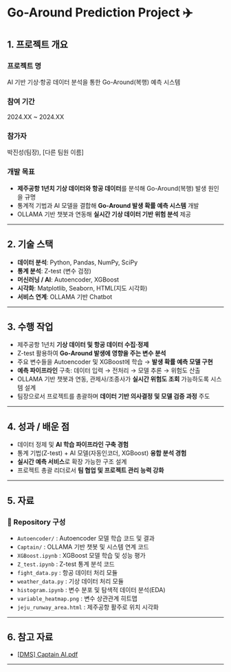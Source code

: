 # Go-Around Prediction Project ✈️  

## 1. 프로젝트 개요  

### 프로젝트 명  
AI 기반 기상·항공 데이터 분석을 통한 Go-Around(복행) 예측 시스템  

### 참여 기간  
2024.XX ~ 2024.XX  

### 참가자  
박진성(팀장), [다른 팀원 이름]  

### 개발 목표  
- **제주공항 1년치 기상 데이터와 항공 데이터**를 분석해 Go-Around(복행) 발생 원인을 규명  
- 통계적 기법과 AI 모델을 결합해 **Go-Around 발생 확률 예측 시스템** 개발  
- OLLAMA 기반 챗봇과 연동해 **실시간 기상 데이터 기반 위험 분석** 제공  

---

## 2. 기술 스택  
- **데이터 분석**: Python, Pandas, NumPy, SciPy  
- **통계 분석**: Z-test (변수 검정)  
- **머신러닝 / AI**: Autoencoder, XGBoost  
- **시각화**: Matplotlib, Seaborn, HTML(지도 시각화)  
- **서비스 연계**: OLLAMA 기반 Chatbot  

---

## 3. 수행 작업  
- 제주공항 1년치 **기상 데이터 및 항공 데이터 수집·정제**  
- Z-test 활용하여 **Go-Around 발생에 영향을 주는 변수 분석**  
- 주요 변수들을 Autoencoder 및 XGBoost에 학습 → **발생 확률 예측 모델 구현**  
- **예측 파이프라인** 구축: 데이터 입력 → 전처리 → 모델 추론 → 위험도 산출  
- OLLAMA 기반 챗봇과 연동, 관제사/조종사가 **실시간 위험도 조회** 가능하도록 시스템 설계  
- 팀장으로서 프로젝트를 총괄하며 **데이터 기반 의사결정 및 모델 검증 과정** 주도  

---

## 4. 성과 / 배운 점  
- 데이터 정제 및 **AI 학습 파이프라인 구축 경험**  
- 통계 기법(Z-test) + AI 모델(자동인코더, XGBoost) **융합 분석 경험**  
- **실시간 예측 서비스**로 확장 가능한 구조 설계  
- 프로젝트 총괄 리더로서 **팀 협업 및 프로젝트 관리 능력 강화**  

---

## 5. 자료  

### 📂 Repository 구성  
- `Autoencoder/` : Autoencoder 모델 학습 코드 및 결과  
- `Captain/` : OLLAMA 기반 챗봇 및 시스템 연계 코드  
- `XGBoost.ipynb` : XGBoost 모델 학습 및 성능 평가  
- `Z_test.ipynb` : Z-test 통계 분석 코드  
- `fight_data.py` : 항공 데이터 처리 모듈  
- `weather_data.py` : 기상 데이터 처리 모듈  
- `histogram.ipynb` : 변수 분포 및 탐색적 데이터 분석(EDA)  
- `variable_heatmap.png` : 변수 상관관계 히트맵  
- `jeju_runway_area.html` : 제주공항 활주로 위치 시각화  

---

## 6. 참고 자료  
- [[DMS] Captain AI.pdf](https://github.com/user-attachments/files/22233671/DMS.Captain.AI.pdf)


---

